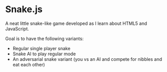 # Snake.js

A neat little snake-like game developed as I learn about HTML5 and JavaScript.

Goal is to have the following variants:
- Regular single player snake
- Snake AI to play regular mode
- An adversarial snake variant (you vs an AI and compete for nibbles and eat each other)
